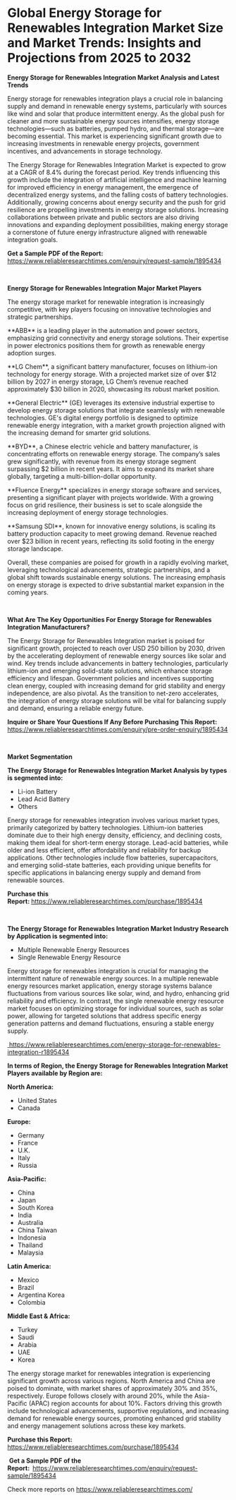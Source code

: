 <p><h1>Global Energy Storage for Renewables Integration Market Size and Market Trends: Insights and Projections from 2025 to 2032</h1></p><p><strong>Energy Storage for Renewables Integration Market Analysis and Latest Trends</strong></p>
<p><p>Energy storage for renewables integration plays a crucial role in balancing supply and demand in renewable energy systems, particularly with sources like wind and solar that produce intermittent energy. As the global push for cleaner and more sustainable energy sources intensifies, energy storage technologies—such as batteries, pumped hydro, and thermal storage—are becoming essential. This market is experiencing significant growth due to increasing investments in renewable energy projects, government incentives, and advancements in storage technology.</p><p>The Energy Storage for Renewables Integration Market is expected to grow at a CAGR of 8.4% during the forecast period. Key trends influencing this growth include the integration of artificial intelligence and machine learning for improved efficiency in energy management, the emergence of decentralized energy systems, and the falling costs of battery technologies. Additionally, growing concerns about energy security and the push for grid resilience are propelling investments in energy storage solutions. Increasing collaborations between private and public sectors are also driving innovations and expanding deployment possibilities, making energy storage a cornerstone of future energy infrastructure aligned with renewable integration goals.</p></p>
<p><strong>Get a Sample PDF of the Report:&nbsp;</strong> <a href="https://www.reliableresearchtimes.com/enquiry/request-sample/1895434?utm_campaign=1933&utm_medium=2&utm_source=Github&utm_content=ia&utm_term=14012025&utm_id=energy-storage-for-renewables-integration">https://www.reliableresearchtimes.com/enquiry/request-sample/1895434</a></p>
<p>&nbsp;</p>
<p><strong>Energy Storage for Renewables Integration Major Market Players</strong></p>
<p><p>The energy storage market for renewable integration is increasingly competitive, with key players focusing on innovative technologies and strategic partnerships. </p><p>**ABB** is a leading player in the automation and power sectors, emphasizing grid connectivity and energy storage solutions. Their expertise in power electronics positions them for growth as renewable energy adoption surges.</p><p>**LG Chem**, a significant battery manufacturer, focuses on lithium-ion technology for energy storage. With a projected market size of over $12 billion by 2027 in energy storage, LG Chem’s revenue reached approximately $30 billion in 2020, showcasing its robust market position.</p><p>**General Electric** (GE) leverages its extensive industrial expertise to develop energy storage solutions that integrate seamlessly with renewable technologies. GE's digital energy portfolio is designed to optimize renewable energy integration, with a market growth projection aligned with the increasing demand for smarter grid solutions.</p><p>**BYD**, a Chinese electric vehicle and battery manufacturer, is concentrating efforts on renewable energy storage. The company’s sales grew significantly, with revenue from its energy storage segment surpassing $2 billion in recent years. It aims to expand its market share globally, targeting a multi-billion-dollar opportunity.</p><p>**Fluence Energy** specializes in energy storage software and services, presenting a significant player with projects worldwide. With a growing focus on grid resilience, their business is set to scale alongside the increasing deployment of energy storage technologies.</p><p>**Samsung SDI**, known for innovative energy solutions, is scaling its battery production capacity to meet growing demand. Revenue reached over $23 billion in recent years, reflecting its solid footing in the energy storage landscape.</p><p>Overall, these companies are poised for growth in a rapidly evolving market, leveraging technological advancements, strategic partnerships, and a global shift towards sustainable energy solutions. The increasing emphasis on energy storage is expected to drive substantial market expansion in the coming years.</p></p>
<p>&nbsp;</p>
<p><strong>What Are The Key Opportunities For Energy Storage for Renewables Integration Manufacturers?</strong></p>
<p><p>The Energy Storage for Renewables Integration market is poised for significant growth, projected to reach over USD 250 billion by 2030, driven by the accelerating deployment of renewable energy sources like solar and wind. Key trends include advancements in battery technologies, particularly lithium-ion and emerging solid-state solutions, which enhance storage efficiency and lifespan. Government policies and incentives supporting clean energy, coupled with increasing demand for grid stability and energy independence, are also pivotal. As the transition to net-zero accelerates, the integration of energy storage solutions will be vital for balancing supply and demand, ensuring a reliable energy future.</p></p>
<p><strong>Inquire or Share Your Questions If Any Before Purchasing This Report:</strong> <a href="https://www.reliableresearchtimes.com/enquiry/pre-order-enquiry/1895434?utm_campaign=1933&utm_medium=2&utm_source=Github&utm_content=ia&utm_term=14012025&utm_id=energy-storage-for-renewables-integration">https://www.reliableresearchtimes.com/enquiry/pre-order-enquiry/1895434</a></p>
<p>&nbsp;</p>
<p><strong>Market Segmentation</strong></p>
<p><strong>The Energy Storage for Renewables Integration Market Analysis by types is segmented into:</strong></p>
<p><ul><li>Li-ion Battery</li><li>Lead Acid Battery</li><li>Others</li></ul></p>
<p><p>Energy storage for renewables integration involves various market types, primarily categorized by battery technologies. Lithium-ion batteries dominate due to their high energy density, efficiency, and declining costs, making them ideal for short-term energy storage. Lead-acid batteries, while older and less efficient, offer affordability and reliability for backup applications. Other technologies include flow batteries, supercapacitors, and emerging solid-state batteries, each providing unique benefits for specific applications in balancing energy supply and demand from renewable sources.</p></p>
<p><strong>Purchase this Report:&nbsp;</strong><a href="https://www.reliableresearchtimes.com/purchase/1895434?utm_campaign=1933&utm_medium=2&utm_source=Github&utm_content=ia&utm_term=14012025&utm_id=energy-storage-for-renewables-integration">https://www.reliableresearchtimes.com/purchase/1895434</a></p>
<p>&nbsp;</p>
<p><strong>The Energy Storage for Renewables Integration Market Industry Research by Application is segmented into:</strong></p>
<p><ul><li>Multiple Renewable Energy Resources</li><li>Single Renewable Energy Resource</li></ul></p>
<p><p>Energy storage for renewables integration is crucial for managing the intermittent nature of renewable energy sources. In a multiple renewable energy resources market application, energy storage systems balance fluctuations from various sources like solar, wind, and hydro, enhancing grid reliability and efficiency. In contrast, the single renewable energy resource market focuses on optimizing storage for individual sources, such as solar power, allowing for targeted solutions that address specific energy generation patterns and demand fluctuations, ensuring a stable energy supply.</p></p>
<p><a href="https://www.reliableresearchtimes.com/energy-storage-for-renewables-integration-r1895434?utm_campaign=1933&utm_medium=2&utm_source=Github&utm_content=ia&utm_term=14012025&utm_id=energy-storage-for-renewables-integration">&nbsp;https://www.reliableresearchtimes.com/energy-storage-for-renewables-integration-r1895434</a></p>
<p><strong>In terms of Region, the Energy Storage for Renewables Integration Market Players available by Region are:</strong></p>
<p>
    <p> <strong> North America: </strong>
        <ul>
            <li>United States</li>
            <li>Canada</li>
        </ul>
        </p> 
    <p> <strong> Europe: </strong>
        <ul>
            <li>Germany</li>
            <li>France</li>
            <li>U.K.</li>
            <li>Italy</li>
            <li>Russia</li>
        </ul>
        </p> 
    <p> <strong> Asia-Pacific: </strong>
        <ul>
            <li>China</li>
            <li>Japan</li>
            <li>South Korea</li>
            <li>India</li>
            <li>Australia</li>
            <li>China Taiwan</li>
            <li>Indonesia</li>
            <li>Thailand</li>
            <li>Malaysia</li>
        </ul>
        </p> 
    <p> <strong> Latin America: </strong>
        <ul>
            <li>Mexico</li>
            <li>Brazil</li>
            <li>Argentina Korea</li>
            <li>Colombia</li>
        </ul>
        </p> 
    <p> <strong> Middle East & Africa: </strong>
        <ul>
            <li>Turkey</li>
            <li>Saudi</li>
            <li>Arabia</li>
            <li>UAE</li>
            <li>Korea</li>
        </ul>
    </p>
    </p>
<p><p>The energy storage market for renewables integration is experiencing significant growth across various regions. North America and China are poised to dominate, with market shares of approximately 30% and 35%, respectively. Europe follows closely with around 20%, while the Asia-Pacific (APAC) region accounts for about 10%. Factors driving this growth include technological advancements, supportive regulations, and increasing demand for renewable energy sources, promoting enhanced grid stability and energy management solutions across these key markets.</p></p>
<p><strong>Purchase this Report: </strong><a href="https://www.reliableresearchtimes.com/purchase/1895434?utm_campaign=1933&utm_medium=2&utm_source=Github&utm_content=ia&utm_term=14012025&utm_id=energy-storage-for-renewables-integration">https://www.reliableresearchtimes.com/purchase/1895434</a></p>
<p>&nbsp;<strong>Get a Sample PDF of the Report:&nbsp;&nbsp;</strong><a href="https://www.reliableresearchtimes.com/enquiry/request-sample/1895434?utm_campaign=1933&utm_medium=2&utm_source=Github&utm_content=ia&utm_term=14012025&utm_id=energy-storage-for-renewables-integration">https://www.reliableresearchtimes.com/enquiry/request-sample/1895434</a></p>
<p><strong></strong></p>
<p>Check more reports on <a href="https://www.reliableresearchtimes.com/?utm_campaign=1933&utm_medium=2&utm_source=Github&utm_content=ia&utm_term=14012025&utm_id=energy-storage-for-renewables-integration">https://www.reliableresearchtimes.com/</a></p>